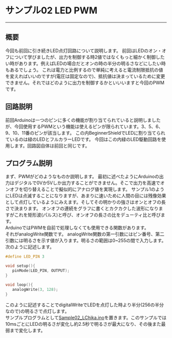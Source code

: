 # サンプル02 LED PWM
---

## 概要
今回も前回に引き続きLED点灯回路について説明します。
前回はLEDのオン・オフについて学びましたが、出力を制御する時2値ではなくもっと細かく制御したい時があります。例えばLEDの場合だとオンの時の半分の明るさなどにしたい時もあるでしょう。
これは電力と比例するので単純に考えると電流制限抵抗の値を変えればいいのですが(電圧は固定なので)、抵抗値は決まっているために変更できません。それではどのように出力を制御するかといいいますと今回のPWMです。

## 回路説明
前回Arduinoは一つのピンに多くの機能が割り当てられていると説明しましたが、今回使用するPWMという機能は使えるピンが限られています。3、5、6、9、10、11番のピンが該当します。
この内BeginnerShieldでLEDに割り当てられているのは緑のLEDとフルカラーLEDです。
今回はこの内緑のLED駆動回路を使用します。回路図自体は前回と同じです。

## プログラム説明
まず、PWMがどのようなものか説明します。
最初に述べたようにArduinoの出力はデジタルで0Vか5Vしか出力することができません。そこで出力を高速でオンオフを切り替えることで擬似的にアナログ値を実現します。
サンプル1のようにLEDは点滅することになりますが、あまりに速いために人間の目には残像効果として点灯しているようにみえます。そしてその明かりの強さはオンとオフの長さで決まります。
オンオフの連続をグラフに書くとカクカクした波形になりますがこれを矩形波(パルス)と呼び、オンオフの長さの比をデューティ比と呼びます。  
ArduinoではPWMを自前で処理しなくても使用できる関数があります。  
それがanalogWrite関数です。
analogWrite関数の第一引数にはピン番号、第二引数には明るさを示す値が入ります。明るさの範囲は0~255の間で入力します。
次のように記述します。
```C
#define LED_PIN 3

void setup(){
   pinMode(LED_PIN, OUTPUT);
}

void loop(){
   analogWrite(3, 128);
}
```
このように記述することでdigitalWriteでLEDを点灯した時より半分(256の半分なので)の明るさで点灯します。  
サンプルプログラムとして[Sample02_LChika.ino](Sample02_LChika.ino)を置きます。このサンプルでは10msごとにLEDの明るさが変化し約2.5秒で明るさが最大になり、その後また最弱まで変化します。
